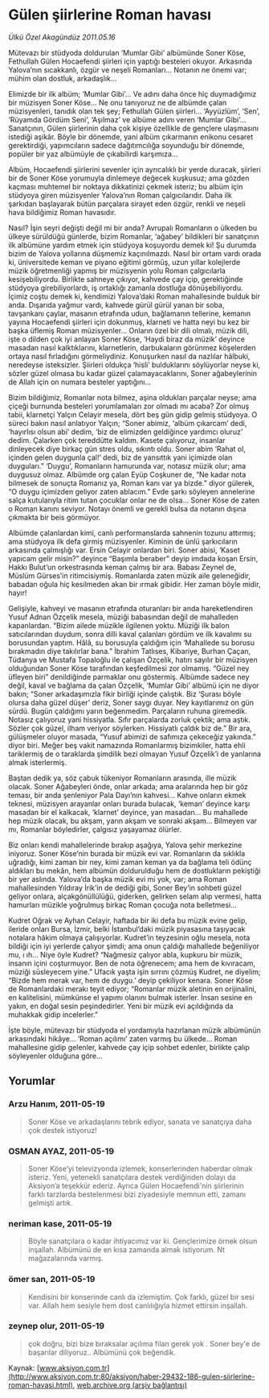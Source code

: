 # Gülen şiirlerine Roman havası

*Ülkü Özel Akagündüz 2011.05.16*

<font class="agenda2NewsSpot">
 Mütevazı bir stüdyoda doldurulan ‘Mumlar Gibi’ albümünde Soner Köse, Fethullah Gülen Hocaefendi şiirleri için yaptığı besteleri okuyor. Arkasında Yalova’nın sıcakkanlı, özgür ve neşeli Romanları…
 <span>
 </span>
 Notanın ne önemi var; mühim olan dostluk, arkadaşlık…
</font>
<font class="newsDetail">
 <p>
 </p>
 <p class="MsoNormal">
  Elimizde bir ilk albüm; ‘Mumlar Gibi’… Ve adını daha önce hiç duymadığımız bir müzisyen Soner Köse…
  <span>
  </span>
  Ne onu tanıyoruz ne de albümde çalan müzisyenleri, tanıdık olan tek şey; Fethullah Gülen şiirleri…
  <span>
  </span>
  ‘Ayyüzlüm’, ‘Sen’, ‘Rüyamda Gördüm Seni’, ‘Aşılmaz’ ve albüme adını veren ‘Mumlar Gibi’…
  <span>
  </span>
  Sanatçının, Gülen şiirlerinin daha çok kişiye özellikle de gençlere ulaşmasını istediği aşikâr. Böyle bir dönemde, yani albüm çıkarmanın enikonu cesaret gerektirdiği, yapımcıların sadece dağıtımcılığa soyunduğu bir dönemde, popüler bir yaz albümüyle de çıkabilirdi karşımıza…
  <span>
  </span>
 </p>
 <p class="MsoNormal">
  Albüm, Hocaefendi şiirlerini sevenler için ayrıcalıklı bir yerde duracak, şiirleri bir de Soner Köse yorumuyla dinlemeye değecek kuşkusuz; ama gözden kaçması muhtemel bir noktaya dikkatinizi çekmek isteriz; bu albüm için stüdyoya giren müzisyenler Yalova’nın Roman çalgıcılarıdır. Daha ilk şarkıdan başlayarak bütün parçalara sirayet eden özgür, renkli ve neşeli hava bildiğimiz Roman havasıdır.
 </p>
 <p class="MsoNormal">
  Nasıl? İşin seyri değişti değil mi bir anda? Avrupalı Romanların o ülkeden bu ülkeye sürüldüğü günlerde, bizim Romanlar, ‘ağabey’ bildikleri bir sanatçının ilk albümüne yardım etmek için stüdyoya koşuyordu demek ki! Şu durumda bizim de Yalova yollarına düşmemiz kaçınılmazdı. Nasıl bir ortam vardı orada ki, üniversitede keman ve piyano eğitimi görmüş, uzun yıllar kolejlerde müzik öğretmenliği yapmış bir müzisyenin yolu Roman çalgıcılarla kesişebiliyordu. Birlikte sahneye çıkıyor, kahvede çay içip, gerektiğinde stüdyoya girebiliyorlardı, iş ortaklığı zamanla dostluğa dönüşebiliyordu. İçimiz coştu demek ki, kendimizi Yalova’daki Roman mahallesinde bulduk bir anda. Dışarıda yağmur vardı, kahvede gürül gürül yanan bir soba, tavşankanı çaylar, masanın etrafında udun, bağlamanın tellerine, kemanın yayına Hocaefendi şiirleri için dokunmuş, klarneti ve hatta neyi bu kez bir başka üflemiş Roman müzisyenler…
  <span>
  </span>
  Onların özel bir dili olmalı, müzik dili, işte o dilden çok iyi anlayan Soner Köse, ‘Haydi biraz da müzik’ deyince masadan nasıl kalktıklarını, klarnetlerin, darbukaların görünmez köşelerden ortaya nasıl fırladığını görmeliydiniz. Konuşurken nasıl da nazlılar hâlbuki, neredeyse isteksizler. Şiirleri oldukça ‘hisli’ bulduklarını söylüyorlar neyse ki,
  <span>
  </span>
  sözler güzel olmasa bu kadar güzel çalamayacaklarını, Soner ağabeylerinin de Allah için on numara besteler yaptığını…
  <span>
  </span>
 </p>
 <p class="MsoNormal">
  Bizim bildiğimiz, Romanlar nota bilmez, aşina oldukları parçalar neyse; ama çiçeği burnunda besteleri yorumlamaları zor olmadı mı acaba?
  <span>
  </span>
  Zor olmuş tabii, klarnetçi Yalçın Celayir mesela, dört beş gün gidip gelmiş stüdyoya. O süreci bakın nasıl anlatıyor Yalçın; “Soner abimiz, ‘albüm çıkarcam’ dedi, ‘hayırlısı olsun abi’ dedim, ‘biz de elimizden geldiğince yardımcı oluruz’ dedim. Çalarken çok tereddütte kaldım. Kasete çalıyoruz, insanlar dinleyecek diye birkaç gün stres oldu, sıkıntı oldu. Soner abim ‘Rahat ol, içinden gelen duygunla çal!’ dedi,
  <span>
  </span>
  biz de yansıttık yani içimizde olan duyguları.”
  <span>
  </span>
  ‘Duygu’, Romanların hamurunda var, notasız müzik olur; ama duygusuz olmaz. Albümde org çalan Eyüp Coşkuner de, “Ne kadar nota bilmesek de sonuçta Romanız ya, Roman kanı var ya bizde.” diyor gülerek, “O duygu içimizden geliyor zaten ablacım.”
  <span>
  </span>
  Evde şarkı söyleyen annelerine salça kutularıyla ritim tutan çocuklar onlar ne de olsa… Soner Köse de zaten o Roman kanını seviyor. Notayı önemli ve gerekli bulsa da notanın dışına çıkmakta bir beis görmüyor.
  <span>
  </span>
 </p>
 <p class="MsoNormal">
  Albümde çalanlardan kimi, canlı performanslarda sahnenin tozunu attırmış; ama stüdyoya ilk defa girmiş müzisyenler. Kiminin de ünlü şarkıcıların arkasında çalmışlığı var. Ersin Celayir onlardan biri. Soner abisi, ‘Kaset yapıcam gelir misin?” deyince “Başımla beraber” deyip imdada koşan Ersin, Hakkı Bulut’un orkestrasında keman çalmış bir ara. Babası Zeynel de, Müslüm Gürses’in ritimcisiymiş. Romanlarda zaten müzik aile geleneğidir, babadan oğula hiç kesilmeden akan bir ırmak gibidir. Her zaman böyle midir, hayır!
 </p>
 <p class="MsoNormal">
  Gelişiyle, kahveyi ve masanın etrafında oturanları bir anda hareketlendiren Yusuf Adnan Özçelik mesela, müziği babasından değil de mahalleden kapanlardan. “Bizim ailede müzikle ilgilenen yoktu. Müziği ilk balon satıcılarından duydum, sonra dilli kaval çalanları gördüm ve ilk kavalımı su borusundan yaptım. Hâlâ, su borusuyla çaldığım için ‘Mahallede su borusu bırakmadın diye takılırlar bana.”
  <span>
  </span>
  İbrahim Tatlıses, Kibariye, Burhan Çaçan, Tüdanya ve Mustafa Topaloğlu ile çalışan Özçelik, hatırı sayılır bir müzisyen olduğundan Soner Köse tarafından keşfedilmesi zor olmamış. “Güzel ney üfleyen biri” denildiğinde parmaklar onu göstermiş. Albümde sadece ney değil, kaval ve bağlama da çalan Özçelik,
  <span>
  </span>
  ‘Mumlar Gibi’ albümü için ne diyor bakın; “Soner arkadaşımızla fikir birliği içinde çalıştık. Biz ‘Şurası böyle olursa daha güzel düşer’ deriz, Soner saygı duyar. Ney kayıtlarımız on gün sürdü. Bugün çaldığımı yarın beğenmedim. Parçaların ruhuna giremedik. Notasız çalıyoruz yani hissiyatla. Sıfır parçalarda zorluk çektik; ama aştık. Sözler çok güzel, ilham veriyor söylerken. Hissiyatlı çaldık biz de.” Bir ara,
  <span>
  </span>
  gülüşmeler oluyor masada, “Yusuf abimizi de safımıza çekeceğiz yakında.” diyor biri. Meğer beş vakit namazında Romanlarmış bizimkiler, hatta ehli tariklermiş de o taraklarda şimdilik bezi olmayan Yusuf Özçelik’i de yanlarına almak isterlermiş.
 </p>
 <p class="MsoNormal">
  Baştan dedik ya, söz çabuk tükeniyor Romanların arasında, ille müzik olacak.
  <span>
  </span>
  Soner Ağabeyleri önde, onlar arkada; ama aralarında hep bir göz teması, bir anda şenleniyor Pala Dayı’nın kahvesi… Kahve onların ekmek teknesi, müzisyen arayanlar onları burada bulacak, ‘keman’ deyince karşı masadan bir el kalkacak, ‘klarnet’ deyince, yan masadan… Bu mahallede hep müzik olacak, bu akşam, yarın akşam ve sonraki akşam…
  <span>
  </span>
  Bilmeyen var mı, Romanlar böyledirler, çalgısız yaşayamaz ölürler.
 </p>
 <p class="MsoNormal">
  Biz onları kendi mahallelerinde bırakıp aşağıya, Yalova şehir merkezine iniyoruz. Soner Köse’nin burada bir müzik evi var. Romanların da sıklıkla uğradığı, kimi zaman bir ney, kimi zaman keman ya da bağlama teli ödünç aldıkları bu mekân, hem albümün doldurulduğu hem de dostlukların pekiştiği bir yer aslında. Yalova’da başka müzik evi mi yok, var; ama Roman mahallesinden Yıldıray İrik’in de dediği gibi, Soner Bey’in sohbeti güzel geliyor onlara, alçakgönüllülüğü, giderken, gelirken selam alıp vermesi, hatta hamurları müzikle yoğrulmuş birkaç Roman çocuğa nota belletmesi…
  <span>
  </span>
 </p>
 <p class="MsoNormal">
  Kudret Oğrak ve Ayhan Celayir, haftada bir iki defa bu müzik evine gelip, ileride onları Bursa, İzmir, belki İstanbul’daki müzik piyasasına taşıyacak notalara hâkim olmaya çalışıyorlar. Kudret’in teyzesinin oğlu mesela, nota bildiği için iyi yerlerde çalıyor şimdi; ama onun çaldığı mahallede beğeniliyor mu, ı ıh…
  <span>
  </span>
  Niye öyle Kudret? “Nağmesiz çalıyor abla, kupkuru bir müzik, insanın içini coşturmuyor. Ben de nota öğrenecem; ama hem de kıvıracam, müziği süsleyecem yine.” Ufacık yaşta işin sırrını çözmüş Kudret, ne diyelim; “Bizde hem merak var, hem de duygu.’ deyip çekiliyor kenara. Soner Köse de Romanlardaki merakı teyit ediyor; “Romanlar müzik aletinin en orijinalini, en kalitelisini, mümkünse el yapımı olanını bulmak isterler. İnsan sesine en yakın, en doğal sesin peşindedirler. Yeni bir müzik evi açıldığında da muhakkak gidip incelerler.”
  <span>
  </span>
 </p>
 <p class="MsoNormal">
  İşte böyle, mütevazı bir stüdyoda el yordamıyla hazırlanan müzik albümünün arkasındaki hikâye... ‘Roman açılımı’ zaten varmış bu ülkede… Roman mahallesine gidip gelenler, kahvede çay içip sohbet edenler, birlikte çalıp söyleyenler olduğuna göre…
 </p>
 <p>
 </p>
</font>

## Yorumlar

### Arzu Hanım, 2011-05-19
> Soner Köse ve arkadaşlarını tebrik ediyor, sanata ve sanatçıya daha çok destek istiyoruz!

### OSMAN AYAZ, 2011-05-19
> Soner Köse’yi televizyonda izlemek, konserlerinden haberdar olmak isteriz. Yeni, yetenekli sanatçılara destek verdiğinden dolayı da Aksiyon’a teşekkür ederiz. Ayrıca Gülen Hocaefendi'nin şiirlerinin farklı tarzlarda bestelenmesi bizi ziyadesiyle memnun etti, zamanı gelmişti artık.

### neriman kase, 2011-05-19
> Böyle sanatçılara o kadar ihtiyacımız var ki. Gençlerimize örnek olsun inşallah. Albümünü de en kısa zamanda almak istiyorum. Nt mağazalarında varmış.

### ömer san, 2011-05-19
> Kendisini bir konserinde canlı da izlemiştim. Çok farklı, güzel bir sesi var. Allah hem sesiyle hem dost canlılığıyla hizmet ettirsin inşallah.

### zeynep olur, 2011-05-19
> çok doğru, bizi bize bıraksalar açılıma filan gerek yok . Soner bey'e de başarılar diliyoruz.. Albümünü çok beğendik.

Kaynak: [www.aksiyon.com.tr](http://www.aksiyon.com.tr:80/aksiyon/haber-29432-186-gulen-siirlerine-roman-havasi.html), [web.archive.org (arşiv bağlantısı)](http://web.archive.org/web/20110818160007/http://www.aksiyon.com.tr:80/aksiyon/haber-29432-186-gulen-siirlerine-roman-havasi.html)
